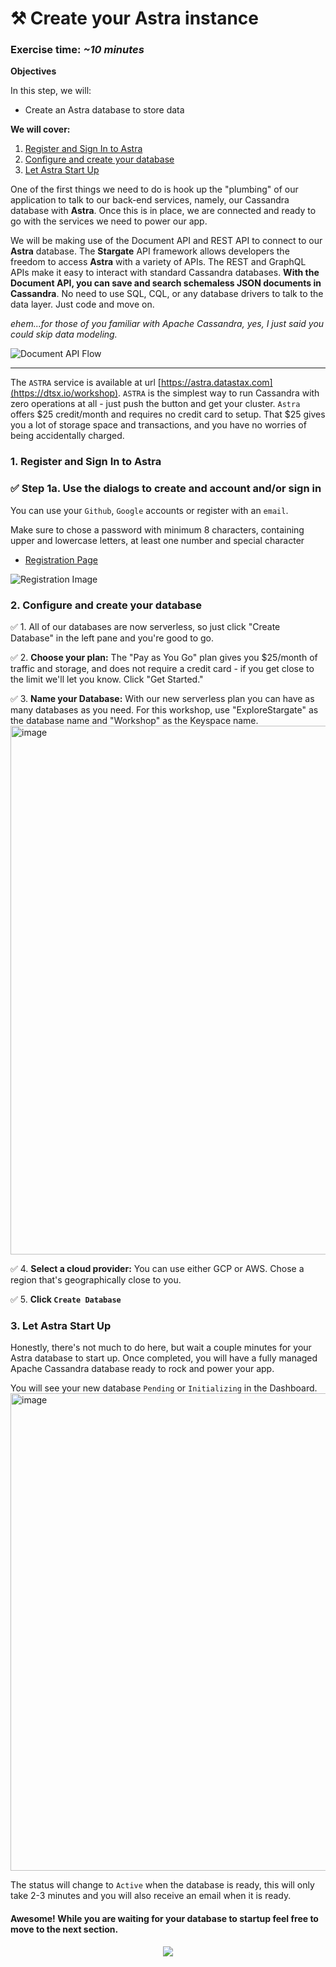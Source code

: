 # ⚒️ Create your Astra instance
### Exercise time: _~10 minutes_

**Objectives**

In this step, we will:
- Create an Astra database to store data

**We will cover:**

1. [Register and Sign In to Astra](#1-register-and-sign-in-to-astra)
2. [Configure and create your database](#2-configure-and-create-your-database)
3. [Let Astra Start Up](#3-let-astra-start-up)

One of the first things we need to do is hook up the "plumbing" of our application to talk to our back-end services, namely, our Cassandra database with **Astra**. Once this is in place, we are connected and ready to go with the services we need to power our app.

We will be making use of the Document API and REST API to connect to our **Astra** database. The **Stargate** API framework allows developers the freedom to access **Astra** with a variety of APIs.  The REST and GraphQL APIs make it easy to interact with standard Cassandra databases. **With the Document API, you can save and search schemaless JSON documents in Cassandra**. No need to use SQL, CQL, or any database drivers to talk to the data layer. Just code and move on.

_ehem...for those of you familiar with Apache Cassandra, yes, I just said you could skip data modeling._

![Document API Flow](https://github.com/DataStax-Examples/battlestax/blob/master/tutorial/document-api.png?raw=true)

---

The `ASTRA` service is available at url [https://astra.datastax.com](https://dtsx.io/workshop). `ASTRA` is the simplest way to run Cassandra with zero operations at all - just push the button and get your cluster. `Astra` offers $25 credit/month and requires no credit card to setup.  That $25 gives you a lot of storage space and transactions, and you have no worries of being accidentally charged.

### 1. Register and Sign In to Astra

### ✅ Step 1a. Use the dialogs to create and account and/or sign in
You can use your `Github`, `Google` accounts or register with an `email`.

Make sure to chose a password with minimum 8 characters, containing upper and lowercase letters, at least one number and special character
- [Registration Page](https://dtsx.io/workshop)

![Registration Image](https://github.com/DataStax-Examples/battlestax/blob/master/tutorial/login-1000.png?raw=true)

### 2. Configure and create your database
✅ 1. All of our databases are now serverless, so just click "Create Database" in the left pane and you're good to go.

✅ 2. **Choose your plan:** The "Pay as You Go" plan gives you $25/month of traffic and storage, and does not require a credit card - if you get close to the limit we'll let you know.  Click "Get Started."

✅ 3. **Name your Database:** With our new serverless plan you can have as many databases as you need.  For this workshop, use "ExploreStargate" as the database name and "Workshop" as the Keyspace name.
<img width="846" alt="image" src="https://user-images.githubusercontent.com/77410784/110698184-2e83b280-81a2-11eb-9906-506288876e5f.png">

✅ 4. **Select a cloud provider:** You can use either GCP or AWS.  Chose a region that's geographically close to you.

✅ 5. **Click `Create Database`**

### 3. Let Astra Start Up
Honestly, there's not much to do here, but wait a couple minutes for your Astra database to start up. Once completed, you will have a fully managed Apache Cassandra database ready to rock and power your app.

You will see your new database `Pending` or `Initializing` in the Dashboard.
<img width="764" alt="image" src="https://user-images.githubusercontent.com/77410784/110698853-047ec000-81a3-11eb-98a1-bc80c2b175d0.png">

The status will change to `Active` when the database is ready, this will only take 2-3 minutes and you will also receive an email when it is ready.

#### Awesome! While you are waiting for your database to startup feel free to move to the next section.

<p align="center">
<a href="../../ExploringStargate/wiki/HTTPie-and-Credentials">
 <img src="https://dabuttonfactory.com/button.png?t=NEXT+-+Set+up+Credentials&f=Roboto-Bold&ts=26&tc=fff&hp=45&vp=20&c=11&bgt=unicolored&bgc=15d798" />
</a>
</p>